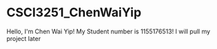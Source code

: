 # CSCI3251_ChenWaiYip
Hello, I'm Chen Wai Yip!
My Student number is 1155176513!
I will pull my project later
